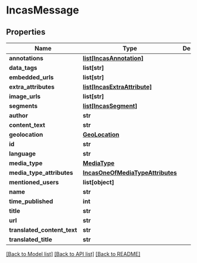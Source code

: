 # IncasMessage

## Properties
Name | Type | Description | Notes
------------ | ------------- | ------------- | -------------
**annotations** | [**list[IncasAnnotation]**](IncasAnnotation.md) |  | [optional] 
**data_tags** | **list[str]** |  | [optional] 
**embedded_urls** | **list[str]** |  | [optional] 
**extra_attributes** | [**list[IncasExtraAttribute]**](IncasExtraAttribute.md) |  | [optional] 
**image_urls** | **list[str]** |  | [optional] 
**segments** | [**list[IncasSegment]**](IncasSegment.md) |  | [optional] 
**author** | **str** |  | [optional] 
**content_text** | **str** |  | [optional] 
**geolocation** | [**GeoLocation**](GeoLocation.md) |  | [optional] 
**id** | **str** |  | [optional] 
**language** | **str** |  | [optional] 
**media_type** | [**MediaType**](MediaType.md) |  | [optional] 
**media_type_attributes** | [**IncasOneOfMediaTypeAttributes**](IncasOneOfMediaTypeAttributes.md) |  | [optional] 
**mentioned_users** | **list[object]** |  | [optional] 
**name** | **str** |  | [optional] 
**time_published** | **int** |  | [optional] 
**title** | **str** |  | [optional] 
**url** | **str** |  | [optional] 
**translated_content_text** | **str** |  | [optional] 
**translated_title** | **str** |  | [optional] 

[[Back to Model list]](../README.md#documentation-for-models) [[Back to API list]](../README.md#documentation-for-api-endpoints) [[Back to README]](../README.md)

